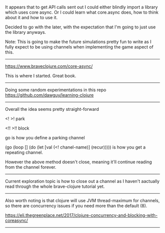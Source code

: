 It appears that to get API calls sent out I could either blindly import a library which uses core async. Or I could learn what core.async does, how to think about it and how to use it.

Decided to go with the later, with the expectation that I'm going to just use the library anyways.

Note: This is going to make the future simulations pretty fun to write as I fully expect to be using channels when implementing the game aspect of this.

---

https://www.braveclojure.com/core-async/

This is where I started. Great book.

---

Doing some random experimentations in this repo
https://github.com/dawguy/learning-clojure

---

Overall the idea seems pretty straight-forward

<! >! park

<!! >!! block

go is how you define a parking channel

(go (loop [] (do (let [val (<! chanel-name)] (recur))))) is how you get a repeating channel.

However the above method doesn't close, meaning it'll continue reading from the channel forever.

---

Current exploration topic is how to close out a channel as I haven't aactually read through the whole brave-clojure tutorial yet.

---

Also worth noting is that clojure will use JVM thread-maximum for channels, so there are concurrency issues if you need more than the default (8).

https://eli.thegreenplace.net/2017/clojure-concurrency-and-blocking-with-coreasync/

---

